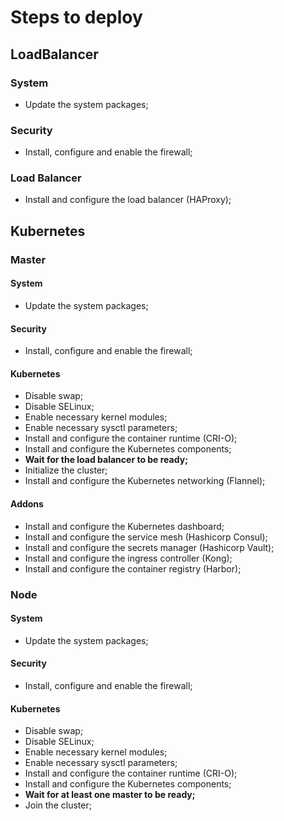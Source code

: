 # Steps to deploy

## LoadBalancer

### System

* Update the system packages;

### Security

* Install, configure and enable the firewall;

### Load Balancer

* Install and configure the load balancer (HAProxy);

## Kubernetes

### Master

#### System

* Update the system packages;

#### Security

* Install, configure and enable the firewall;

#### Kubernetes

* Disable swap;
* Disable SELinux;
* Enable necessary kernel modules;
* Enable necessary sysctl parameters;
* Install and configure the container runtime (CRI-O);
* Install and configure the Kubernetes components;
* **Wait for the load balancer to be ready;**
* Initialize the cluster;
* Install and configure the Kubernetes networking (Flannel);

#### Addons

* Install and configure the Kubernetes dashboard;
* Install and configure the service mesh (Hashicorp Consul);
* Install and configure the secrets manager (Hashicorp Vault);
* Install and configure the ingress controller (Kong);
* Install and configure the container registry (Harbor);

### Node

#### System

* Update the system packages;

#### Security

* Install, configure and enable the firewall;

#### Kubernetes

* Disable swap;
* Disable SELinux;
* Enable necessary kernel modules;
* Enable necessary sysctl parameters;
* Install and configure the container runtime (CRI-O);
* Install and configure the Kubernetes components;
* **Wait for at least one master to be ready;**
* Join the cluster;
